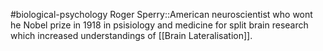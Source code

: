 #biological-psychology 
Roger Sperry::American neuroscientist who wont he Nobel prize in 1918 in psisiology and medicine for split brain research which increased understandings of [[Brain Lateralisation]].